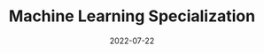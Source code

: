 ---
title: Machine Learning Specialization

# Title for the menu link if you wish to use a shorter link title, otherwise remove this option.
linktitle: mls

# Page summary for search engines.
summary: Notes from the Machine Learning Specialization on Coursera

# Date page published
date: 2022-07-22

# Book page type (do not modify).
type: course

# Position of this page in the menu. Remove this option to sort alphabetically.
weight: 1
---